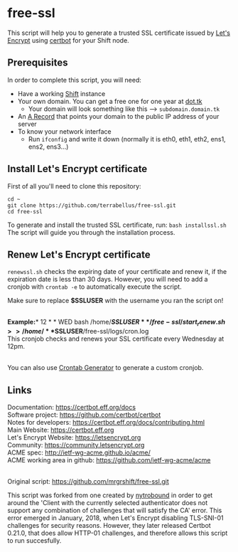 # free-ssl
This script will help you to generate a trusted SSL certificate issued by [Let's Encrypt](letsencrypt.org) using [certbot](https://github.com/certbot/certbot) for your Shift node.<br>

## Prerequisites
In order to complete this script, you will need:
* Have a working [Shift](docs.shiftnrg.net) instance
* Your own domain. You can get a free one for one year at [dot.tk](dot.tk)
	* Your domain will look something like this --> `subdomain.domain.tk`
* An [A Record](https://my.freenom.com/knowledgebase.php?action=displayarticle&id=4) that points your domain to the public IP address of your server
* To know your network interface
	* Run `ifconfig` and write it down (normally it is eth0, eth1, eth2, ens1, ens2, ens3...) <br>

## Install Let's Encrypt certificate
First of all you'll need to clone this repository:
```
cd ~
git clone https://github.com/terrabellus/free-ssl.git
cd free-ssl
```
To generate and install the trusted SSL certificate, run: `bash installssl.sh`<br>
The script will guide you through the installation process.<br>

## Renew Let's Encrypt certificate
`renewssl.sh` checks the expiring date of your certificate and renew it, if the expiration date is less than 30 days. However, you will need to add a cronjob with `crontab -e` to automatically execute the script.<br>

Make sure to replace **$SSLUSER** with the username you ran the script on!<br><br>

**Example:*** 12 * * WED bash /home/**$SSLUSER**/free-ssl/start_renew.sh >> /home/**$SSLUSER**/free-ssl/logs/cron.log<br>
This cronjob checks and renews your SSL certificate every Wednesday at 12pm.<br><br>

You can also use [Crontab Generator](https://crontab-generator.org/) to generate a custom cronjob.<br>

## Links
Documentation: https://certbot.eff.org/docs <br>
Software project: https://github.com/certbot/certbot <br>
Notes for developers: https://certbot.eff.org/docs/contributing.html <br>
Main Website: https://certbot.eff.org <br>
Let's Encrypt Website: https://letsencrypt.org <br>
Community: https://community.letsencrypt.org <br>
ACME spec: http://ietf-wg-acme.github.io/acme/ <br>
ACME working area in github: https://github.com/ietf-wg-acme/acme <br><br>

Original script: https://github.com/mrgrshift/free-ssl.git <br>


This script was forked from one created by [nytrobound](https://github.com/nytrobound/free-ssl) in order to get around the 'Client with the currently selected authenticator does not support any combination of challenges that will satisfy the CA' error. This error emerged in January, 2018, when Let's Encrypt disabling TLS-SNI-01 challenges for security reasons. However, they later released Certbot 0.21.0, that does allow HTTP-01 challenges, and therefore allows this script to run succesfully.
